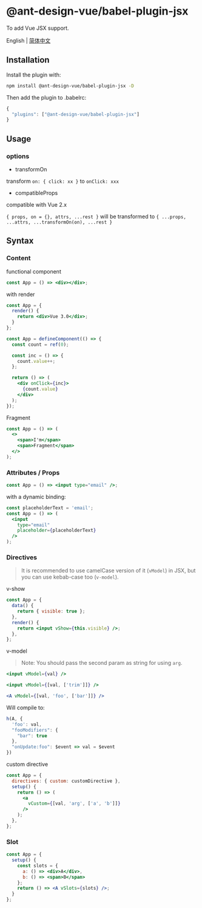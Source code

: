 # @ant-design-vue/babel-plugin-jsx

To add Vue JSX support.

English | [简体中文](./README-zh_CN.md)

## Installation

Install the plugin with:

```bash
npm install @ant-design-vue/babel-plugin-jsx -D
```

Then add the plugin to .babelrc:

```js
{
  "plugins": ["@ant-design-vue/babel-plugin-jsx"]
}
```

## Usage

### options

* transformOn

transform `on: { click: xx }` to `onClick: xxx`
* compatibleProps

compatible with Vue 2.x

`{ props, on = {}, attrs, ...rest }` will be transformed to `{ ...props, ...attrs, ...transformOn(on), ...rest }`

## Syntax

### Content
functional component

```jsx
const App = () => <div></div>;
```

with render

```jsx
const App = {
  render() {
    return <div>Vue 3.0</div>;
  }
};
```

```jsx
const App = defineComponent(() => {
  const count = ref(0);

  const inc = () => {
    count.value++;
  };

  return () => (
    <div onClick={inc}>
      {count.value}
    </div>
  );
});
```

Fragment

```jsx
const App = () => (
  <>
    <span>I'm</span>
    <span>Fragment</span>
  </>
);
```

### Attributes / Props

```jsx
const App = () => <input type="email" />;
```

with a dynamic binding:

```jsx
const placeholderText = 'email';
const App = () => (
  <input
    type="email"
    placeholder={placeholderText}
  />
);
```

### Directives

> It is recommended to use camelCase version of it (`vModel`) in JSX, but you can use kebab-case too (`v-model`).

v-show

```jsx
const App = {
  data() {
    return { visible: true };
  },
  render() {
    return <input vShow={this.visible} />;
  },
};
```

v-model

> Note: You should pass the second param as string for using `arg`.

```jsx
<input vModel={val} />
```

```jsx
<input vModel={[val, ['trim']]} />
```

```jsx
<A vModel={[val, 'foo', ['bar']]} />
```

Will compile to:

```js
h(A, {
  'foo': val,
  "fooModifiers": {
    "bar": true
  },
  "onUpdate:foo": $event => val = $event
})
```

custom directive

```jsx
const App = {
  directives: { custom: customDirective },
  setup() {
    return () => (
      <a
        vCustom={[val, 'arg', ['a', 'b']]}
      />
    );
  },
};
```

### Slot 

```jsx
const App = {
  setup() {
    const slots = {
      a: () => <div>A</div>,
      b: () => <span>B</span>
    };
    return () => <A vSlots={slots} />;
  }
};
```
